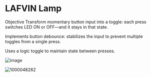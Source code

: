 <h1><b>LAFVIN Lamp</b></h1>  

Objective
Transform momentary button input into a toggle: each press switches LED ON or OFF—and it stays in that state.

Implements button debounce: stabilizes the input to prevent multiple toggles from a single press.

Uses a logic toggle to maintain state between presses.


![image](https://github.com/user-attachments/assets/9f319ef9-15e5-438d-813d-8c374eb6933f)


![1000048262](https://github.com/user-attachments/assets/705b16ac-f5de-4a53-aa6d-bda048621d07)

